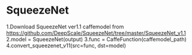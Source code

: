 # SqueezeNet

1.Download SqueezeNet ver1.1 caffemodel from https://github.com/DeepScale/SqueezeNet/tree/master/SqueezeNet_v1.1
2.model = SqueezeNet(output)
3.func = CaffeFunction(caffemodel_path)
4.convert_squeezenet_v11(src=func, dst=model)

